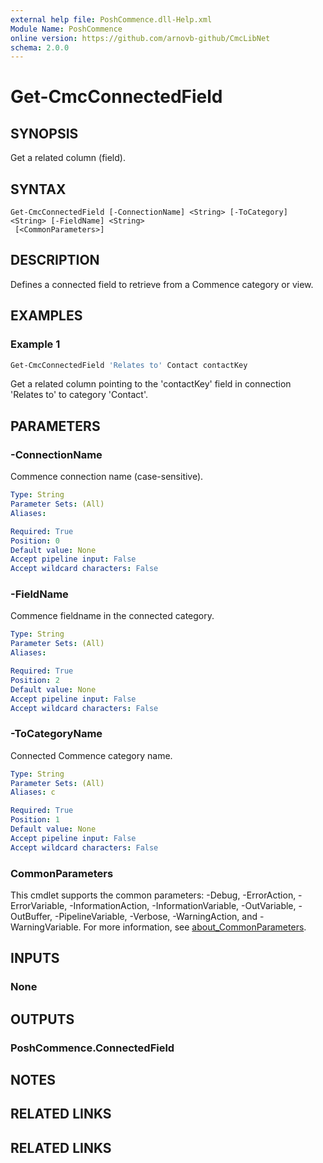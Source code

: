 ```yaml
---
external help file: PoshCommence.dll-Help.xml
Module Name: PoshCommence
online version: https://github.com/arnovb-github/CmcLibNet
schema: 2.0.0
---
```


# Get-CmcConnectedField

## SYNOPSIS
Get a related column (field).

## SYNTAX

```
Get-CmcConnectedField [-ConnectionName] <String> [-ToCategory] <String> [-FieldName] <String>
 [<CommonParameters>]
```

## DESCRIPTION
Defines a connected field to retrieve from a Commence category or view.

## EXAMPLES

### Example 1
```powershell
Get-CmcConnectedField 'Relates to' Contact contactKey
```

Get a related column pointing to the 'contactKey' field in connection 'Relates to' to category 'Contact'.

## PARAMETERS

### -ConnectionName
Commence connection name (case-sensitive).

```yaml
Type: String
Parameter Sets: (All)
Aliases:

Required: True
Position: 0
Default value: None
Accept pipeline input: False
Accept wildcard characters: False
```

### -FieldName
Commence fieldname in the connected category.

```yaml
Type: String
Parameter Sets: (All)
Aliases:

Required: True
Position: 2
Default value: None
Accept pipeline input: False
Accept wildcard characters: False
```

### -ToCategoryName
Connected Commence category name.

```yaml
Type: String
Parameter Sets: (All)
Aliases: c

Required: True
Position: 1
Default value: None
Accept pipeline input: False
Accept wildcard characters: False
```

### CommonParameters
This cmdlet supports the common parameters: -Debug, -ErrorAction, -ErrorVariable, -InformationAction, -InformationVariable, -OutVariable, -OutBuffer, -PipelineVariable, -Verbose, -WarningAction, and -WarningVariable. For more information, see [about_CommonParameters](http://go.microsoft.com/fwlink/?LinkID=113216).

## INPUTS

### None

## OUTPUTS

### PoshCommence.ConnectedField
## NOTES

## RELATED LINKS

## RELATED LINKS
